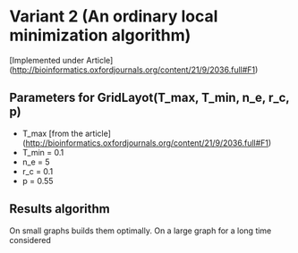 # Variant 2 (An ordinary local minimization algorithm)

[Implemented under Article] (http://bioinformatics.oxfordjournals.org/content/21/9/2036.full#F1)

## Parameters for GridLayot(T_max, T_min, n_e, r_c, p)
- T_max [from the article] (http://bioinformatics.oxfordjournals.org/content/21/9/2036.full#F1)
- T_min = 0.1
- n_e = 5
- r_c = 0.1
- p = 0.55

## Results algorithm

On small graphs builds them optimally. On a large graph for a long time considered

